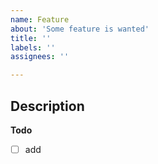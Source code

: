 ```yaml
---
name: Feature
about: 'Some feature is wanted'
title: ''
labels: ''
assignees: ''

---
```


## Description


**Todo**
- [ ] add

